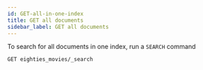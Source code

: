 ```yaml
---
id: GET-all-in-one-index
title: GET all documents
sidebar_label: GET all documents
---
```


To search for all documents in one index, run a `SEARCH` command

```
GET eighties_movies/_search
```
